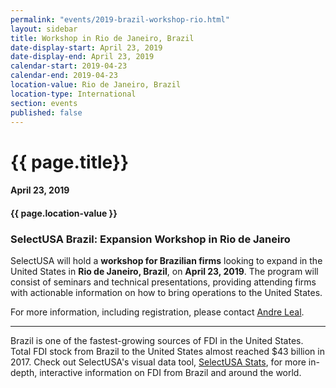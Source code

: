 ```yaml
---
permalink: "events/2019-brazil-workshop-rio.html"
layout: sidebar
title: Workshop in Rio de Janeiro, Brazil
date-display-start: April 23, 2019
date-display-end: April 23, 2019
calendar-start: 2019-04-23
calendar-end: 2019-04-23
location-value: Rio de Janeiro, Brazil
location-type: International
section: events
published: false
---
```


# {{ page.title}}

#### April 23, 2019

#### {{ page.location-value }}

### SelectUSA Brazil: Expansion Workshop in Rio de Janeiro

SelectUSA will hold a **workshop for Brazilian firms** looking to expand in the United States in **Rio de Janeiro, Brazil**, on **April 23, 2019**. The program will consist of seminars and technical presentations, providing attending firms with actionable information on how to bring operations to the United States.

For more information, including registration, please contact [Andre Leal](mailto:andre.leal@trade.gov?Subject=Rio%20de%20Janeiro%20workshop).

---

Brazil is one of the fastest-growing sources of FDI in the United States. Total FDI stock from Brazil to the United States almost reached $43 billion in 2017. Check out SelectUSA's visual data tool, [SelectUSA Stats](https://www.selectusa.gov/selectusa-stats), for more in-depth, interactive information on FDI from Brazil and around the world.

